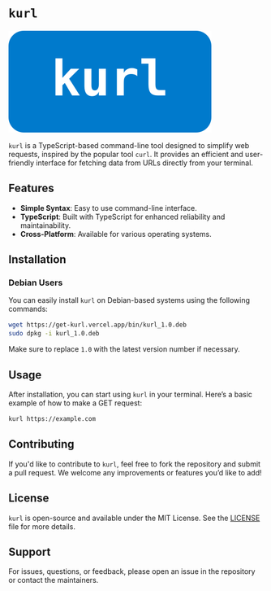
# `kurl`
![logo](images/logo.svg)

`kurl` is a TypeScript-based command-line tool designed to simplify web requests, inspired by the popular tool `curl`. It provides an efficient and user-friendly interface for fetching data from URLs directly from your terminal.

## Features

- **Simple Syntax**: Easy to use command-line interface.
- **TypeScript**: Built with TypeScript for enhanced reliability and maintainability.
- **Cross-Platform**: Available for various operating systems.

## Installation

### Debian Users

You can easily install `kurl` on Debian-based systems using the following commands:

```bash
wget https://get-kurl.vercel.app/bin/kurl_1.0.deb
sudo dpkg -i kurl_1.0.deb
```

Make sure to replace `1.0` with the latest version number if necessary.

## Usage

After installation, you can start using `kurl` in your terminal. Here’s a basic example of how to make a GET request:

```bash
kurl https://example.com
```

## Contributing

If you'd like to contribute to `kurl`, feel free to fork the repository and submit a pull request. We welcome any improvements or features you’d like to add!

## License

`kurl` is open-source and available under the MIT License. See the [LICENSE](LICENSE) file for more details.

## Support

For issues, questions, or feedback, please open an issue in the repository or contact the maintainers.


